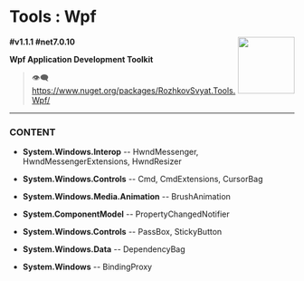 # Tools : Wpf

<img align="right" width="100" height="100" src="https://github.com/rozhkovsvyat/Tools.RecipeFactory/assets/71471748/ba1a969f-e54f-46d5-8f7f-70aa6434e063">

**#v1.1.1 #net7.0.10**

**Wpf Application Development Toolkit**

> :eye_speech_bubble: https://www.nuget.org/packages/RozhkovSvyat.Tools.Wpf/

---

### CONTENT

* **System.Windows.Interop** -- HwndMessenger, HwndMessengerExtensions, HwndResizer

* **System.Windows.Controls** -- Cmd, CmdExtensions, CursorBag
  
* **System.Windows.Media.Animation** -- BrushAnimation
  
* **System.ComponentModel** -- PropertyChangedNotifier

* **System.Windows.Controls** -- PassBox, StickyButton
  
* **System.Windows.Data** -- DependencyBag
  
* **System.Windows** -- BindingProxy
